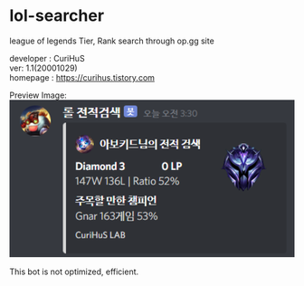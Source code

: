 # lol-searcher
league of legends Tier, Rank search through op.gg site

developer : CuriHuS  
ver: 1.1(20001029)  
homepage : https://curihus.tistory.com  

Preview Image:  
<img src="/image/1.PNG" alt ="Data" style="width: 700px;"/>  

This bot is not optimized, efficient.
